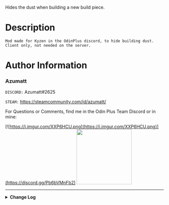 Hides the dust when building a new build piece.

# Description


`Mod made for Kyzen in the OdinPlus discord, to hide building dust. Client only, not needed on the server.`

# Author Information

### Azumatt

`DISCORD:` Azumatt#2625

`STEAM:` https://steamcommunity.com/id/azumatt/

For Questions or Comments, find me in the Odin Plus Team Discord or in mine:

[![https://i.imgur.com/XXP6HCU.png](https://i.imgur.com/XXP6HCU.png)](https://discord.gg/Pb6bVMnFb2)
<a href="https://discord.gg/pdHgy6Bsng"><img src="https://i.imgur.com/Xlcbmm9.png" href="https://discord.gg/pdHgy6Bsng" width="175" height="175"></a>
***

<details>
<summary><b>Change Log</b></summary>

## Latest listed first

| `Version` | `Changes`                                                                           |
|-----------|-------------------------------------------------------------------------------------|
| 1.0.3     | - Run the fix last, hopefully making it compatible with more mods                   |
| 1.0.2     | - _Remove the WearNTear destruction effects as well_                                |
| 1.0.1     | - _Fixed a bug caused by Epic Loot's Enchanting Table. (Thanks ALo for the report)_ |
| 1.0.0     | - _Initial Release_                                                                 |

</details>